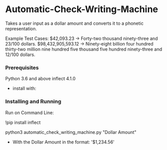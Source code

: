 # Automatic-Check-Writing-Machine
Takes a user input as a dollar amount and converts it to a phonetic representation. 

Example Test Cases:
  $42,093.23 → Forty-two thousand ninety-three and 23/100 dollars.
  $98,432,905,593.12 → Ninety-eight billion four hundred thirty-two million nine hundred five
  thousand five hundred ninety-three and 12/100 dollars.

### Prerequisites
Python 3.6 and above
inflect 4.1.0
  - install with: 

### Installing and Running

Run on Command Line: 

 !pip install inflect

 python3 automatic_check_writing_machine.py "Dollar Amount" 
  - With the Dollar Amount in the format: '$1,234.56'
